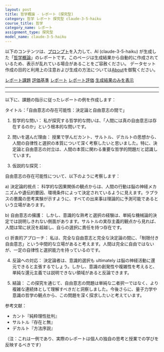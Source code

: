 ```yaml
---
layout: post
title: 哲学概論 - レポート (探究型)
category: 哲学 レポート 探究型 claude-3-5-haiku
course_title: 哲学
category_name: レポート
assignment_type: 探究型
model_name: claude-3-5-haiku
---
```


以下のコンテンツは、[プロンプト](http://127.0.0.1:8000/generated/哲学/claude-3-5-haiku/prompt_レポート-探究型.md)を入力して、AI (claude-3-5-haiku) が生成した「[哲学概論](/contents/哲学/)」のレポートです。このページは生成結果から自動的に作成されているため、表示が乱れている場合があることをご容赦ください。
データセット作成の目的と利用上の注意および生成の方法については[About](/About)を御覧ください。

[レポート課題](../レポート課題-探究型)
[評価基準](../評価基準-探究型)
[レポート](../レポート-探究型)
[レポート評価](../レポート評価-探究型)
[生成結果のみを表示](http://127.0.0.1:8000/generated/哲学/claude-3-5-haiku/レポート-探究型.md)
  

***
***
  
以下に、課題の指示に従ったレポートの例を作成します：

タイトル：「自由意志の存在可能性：決定論と自由意志の間で」

1. 哲学的な問い：
私が探究する哲学的な問いは、「人間には真の自由意志は存在するのか」という根本的な問いです。

2. 問いを選んだ理由：
授業で学んだカント、サルトル、デカルトの思想から、人間の自律性と選択の本質について深く考察したいと思いました。特に、決定論と自由意志の対立は、人間の本質に関わる重要な哲学的問題だと認識しています。

3. 仮説的な探究：

自由意志の存在可能性について、以下のように考察します：

a) 決定論的視点：
科学的な因果関係の観点からは、人間の行動は脳の神経メカニズムや遺伝的要因、環境条件によって決定されているように見えます。ラプラスの悪魔の思考実験が示すように、すべての出来事は理論的に予測可能であるという立場があります。

b) 自由意志の擁護：
しかし、意識的な熟考と選択の経験は、単純な機械論的決定では説明しきれない側面があります。サルトルの実存主義的観点から見れば、人間は常に状況を超越し、自らの選択に責任を持つ存在です。

c) 折衷的アプローチ：
私は、完全な自由意志と完全な決定論の間に、「制限付き自由意志」という中間的な立場があると考えます。人間は完全に自由ではないが、一定の自律性と選択能力を持っているのです。

4. 反論への対応：
決定論者は、意識的選択も ultimately は脳の神経活動に還元できると主張するでしょう。しかし、意識の創発性や複雑性を考えると、単純な還元主義では説明できない領域があると反論できます。

5. 結論：
この探究を通じて、自由意志の問題は単純な二者択一ではなく、より複雑な連続体として理解すべきだと洞察しました。今後さらに、量子力学や意識の哲学の観点から、この問題を深く探求したいと考えています。

参考文献：
- カント『純粋理性批判』
- サルトル『存在と無』
- デカルト『方法序説』

（注：これは一例であり、実際のレポートは個人の独自の思考と授業での学びを反映するべきです）
